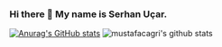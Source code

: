 ### Hi there 👋 My name is Serhan Uçar. 

[![Anurag's GitHub stats](https://github-readme-stats.vercel.app/api?username=SerhanUcar)](https://github.com/anuraghazra/github-readme-stats)
![mustafacagri's github stats](https://github-readme-stats.vercel.app/api?username=SerhanUcar&hide=contribs,prs,issues)

<!--
**SerhanUcar/SerhanUcar** is a ✨ _special_ ✨ repository because its `README.md` (this file) appears on your GitHub profile.

Here are some ideas to get you started:

- 🔭 I’m currently working on ...
- 🌱 I’m currently learning ...
- 👯 I’m looking to collaborate on ...
- 🤔 I’m looking for help with ...
- 💬 Ask me about ...
- 📫 How to reach me: ...
- 😄 Pronouns: ...
- ⚡ Fun fact: ...
-->

